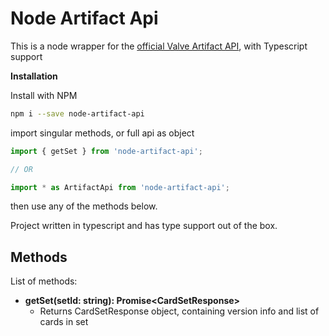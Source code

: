 # Node Artifact Api
This is a node wrapper for the [official Valve Artifact API](https://github.com/ValveSoftware/ArtifactDeckCode), with Typescript support

**Installation**

Install with NPM

```bash
npm i --save node-artifact-api
```

import singular methods, or full api as object

```javascript
import { getSet } from 'node-artifact-api';

// OR

import * as ArtifactApi from 'node-artifact-api';
```

then use any of the methods below.

Project written in typescript and has type support out of the box.


## Methods
List of methods:

* **getSet(setId: string): Promise\<CardSetResponse\>**
  * Returns CardSetResponse object, containing version info and list of cards in set